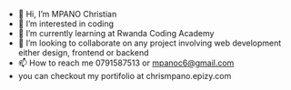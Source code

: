- 👋 Hi, I’m MPANO Christian
- 👀 I’m interested in coding
- 🌱 I’m currently learning at Rwanda Coding Academy
- 💞️ I’m looking to collaborate on any project involving web development either design, frontend or backend
- 📫 How to reach me 0791587513 or mpanoc6@gmail.com
- you can checkout my portifolio at chrismpano.epizy.com

<!---
Christian-pprogrammer/Christian-pprogrammer is a ✨ special ✨ repository because its `README.md` (this file) appears on your GitHub profile.
You can click the Preview link to take a look at your changes.
--->
